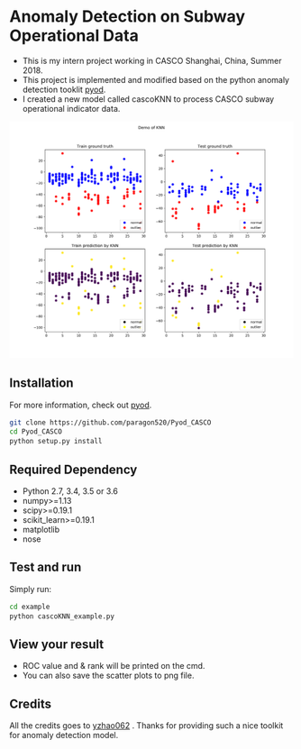 # Anomaly Detection on Subway Operational Data 
- This is my intern project working in CASCO Shanghai, China, Summer 2018. 
- This project is implemented and modified based on the python anomaly detection tooklit [pyod]. 
- I created a new model called cascoKNN to process CASCO subway operational indicator data. 
 
![](/examples/KNN.png)

## Installation 
For more information, check out [pyod].
```sh
git clone https://github.com/paragon520/Pyod_CASCO 
cd Pyod_CASCO
python setup.py install

``` 
## Required Dependency
- Python 2.7, 3.4, 3.5 or 3.6
- numpy>=1.13
- scipy>=0.19.1
- scikit_learn>=0.19.1
- matplotlib                      
- nose   

## Test and run  

Simply run: 
```sh
cd example
python cascoKNN_example.py
```

## View your result 
- ROC value and & rank will be printed on the cmd.
- You can also save the scatter plots to png file.
 
## Credits
All the credits goes to  [yzhao062] . Thanks for providing such a nice toolkit for anomaly detection model.

 [pyod]: https://github.com/yzhao062/Pyod
[yzhao062]: https://github.com/yzhao062/Pyod
